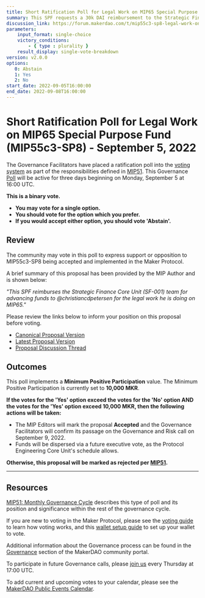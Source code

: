 ```yaml
---
title: Short Ratification Poll for Legal Work on MIP65 Special Purpose Fund (MIP55c3-SP8) - September 5, 2022
summary: This SPF requests a 30k DAI reimbursement to the Strategic Finance Core Unit (SF-001) for advancing legal expenses relating to legal work in the context of MIP65.
discussion_link: https://forum.makerdao.com/t/mip55c3-sp8-legal-work-on-mip65-special-purpose-fund/17280
parameters:
    input_format: single-choice
    victory_conditions:
        - { type : plurality }
    result_display: single-vote-breakdown
version: v2.0.0
options:
   0: Abstain
   1: Yes
   2: No
start_date: 2022-09-05T16:00:00
end_date: 2022-09-08T16:00:00
---
```

# Short Ratification Poll for Legal Work on MIP65 Special Purpose Fund (MIP55c3-SP8) - September 5, 2022

The Governance Facilitators have placed a ratification poll into the [voting system](https://vote.makerdao.com/polling) as part of the responsibilities defined in [MIP51](https://mips.makerdao.com/mips/details/MIP51). This Governance [Poll](https://community-development.makerdao.com/en/learn/governance/on-chain-gov) will be active for three days beginning on Monday, September 5 at 16:00 UTC.

**This is a binary vote.**
- **You may vote for a single option.**
- **You should vote for the option which you prefer.**
- **If you would accept either option, you should vote 'Abstain'.**

## Review

The community may vote in this poll to express support or opposition to MIP55c3-SP8 being accepted and implemented in the Maker Protocol.

A brief summary of this proposal has been provided by the MIP Author and is shown below:

*"This SPF reimburses the Strategic Finance Core Unit (SF-001) team for advancing funds to @christiancdpetersen for the legal work he is doing on MIP65."*

Please review the links below to inform your position on this proposal before voting.
* [Canonical Proposal Version](https://github.com/makerdao/mips/blob/bed6b966e29447c171006fc2bf42efc4200331b6/MIP55/MIP55c3-Subproposals/MIP55c3-SP8.md)
* [Latest Proposal Version](https://mips.makerdao.com/mips/details/MIP55c3SP8)
* [Proposal Discussion Thread](https://forum.makerdao.com/t/mip55c3-sp8-legal-work-on-mip65-special-purpose-fund/17280)

## Outcomes

This poll implements a **Minimum Positive Participation** value. The Minimum Positive Participation is currently set to **10,000 MKR**.

**If the votes for the 'Yes' option exceed the votes for the 'No' option AND the votes for the 'Yes' option exceed 10,000 MKR, then the following actions will be taken:**
* The MIP Editors will mark the proposal **Accepted** and the Governance Facilitators will confirm its passage on the Governance and Risk call on September 9, 2022.
* Funds will be dispersed via a future executive vote, as the Protocol Engineering Core Unit's schedule allows. 

**Otherwise, this proposal will be marked as rejected per [MIP51](https://mips.makerdao.com/mips/details/MIP51#mip51c2-ratification-poll).**

---

## Resources

[MIP51: Monthly Governance Cycle](https://mips.makerdao.com/mips/details/MIP51) describes this type of poll and its position and significance within the rest of the governance cycle.

If you are new to voting in the Maker Protocol, please see the [voting guide](https://community-development.makerdao.com/en/learn/governance/how-voting-works/) to learn how voting works, and this [wallet setup guide](https://community-development.makerdao.com/en/learn/governance/voting-setup/) to set up your wallet to vote.

Additional information about the Governance process can be found in the [Governance](https://community-development.makerdao.com/en/learn/governance) section of the MakerDAO community portal.

To participate in future Governance calls, please [join us](https://github.com/makerdao/community/tree/master/governance/governance-and-risk-meetings) every Thursday at 17:00 UTC.

To add current and upcoming votes to your calendar, please see the [MakerDAO Public Events Calendar](https://calendar.google.com/calendar/embed?src=makerdao.com_3efhm2ghipksegl009ktniomdk%40group.calendar.google.com&ctz=UTC&mode=week&showCalendars=0&showPrint=0).
